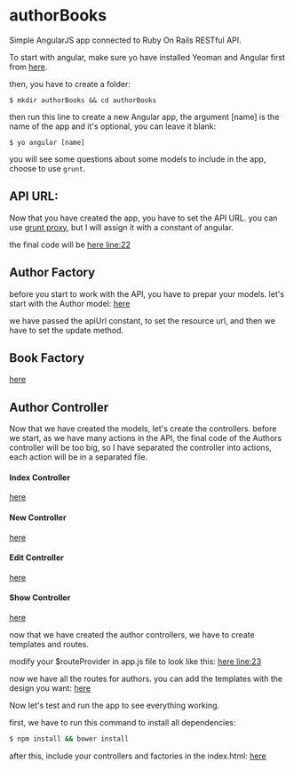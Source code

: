 # authorBooks
Simple AngularJS app connected to Ruby On Rails RESTful API.

To start with angular, make sure yo have installed Yeoman and Angular first from [here](https://github.com/yeoman/generator-angular).

then, you have to create a folder:

```
$ mkdir authorBooks && cd authorBooks
```
then run this line to create a new Angular app, the argument [name] is the name of the app and it's optional, you can leave it blank:
```
$ yo angular [name]
```

you will see some questions about some models to include in the app, choose to use `grunt`.

## API URL:
Now that you have created the app, you have to set the API URL.
you can use [grunt proxy](https://github.com/drewzboto/grunt-connect-proxy), but I will assign it with a constant of angular.

the final code will be [here line:22](https://github.com/MaSys/authorBooks/blob/master/app/scripts/app.js#L22)

## Author Factory
before you start to work with the API, you have to prepar your models.
let's start with the Author model: [here](https://github.com/MaSys/authorBooks/blob/master/app/scripts/services/author.js)

we have passed the apiUrl constant, to set the resource url, and then we have to set the update method.

## Book Factory
[here](https://github.com/MaSys/authorBooks/blob/master/app/scripts/services/book.js)

## Author Controller

Now that we have created the models, let's create the controllers.
before we start, as we have many actions in the API, the final code of the Authors controller will be too big, so I have separated the controller into actions, each action will be in a separated file.

#### Index Controller
[here](https://github.com/MaSys/authorBooks/blob/master/app/scripts/controllers/authors.index.js)
#### New Controller
[here](https://github.com/MaSys/authorBooks/blob/master/app/scripts/controllers/authors.new.js)
#### Edit Controller
[here](https://github.com/MaSys/authorBooks/blob/master/app/scripts/controllers/authors.edit.js)
#### Show Controller
[here](https://github.com/MaSys/authorBooks/blob/master/app/scripts/controllers/authors.show.js)

now that we have created the author controllers, we have to create templates and routes.

modify your $routeProvider in app.js file to look like this: [here line:23](https://github.com/MaSys/authorBooks/blob/master/app/scripts/app.js#L23)

now we have all the routes for authors.
you can add the templates with the design you want:
[here](https://github.com/MaSys/authorBooks/tree/master/app/views/authors)

Now let's test and run the app to see everything working.

first, we have to run this command to install all dependencies:
```bash
$ npm install && bower install
```

after this, include your controllers and factories in the index.html:
[here](https://github.com/MaSys/authorBooks/blob/master/app/index.html#L89)

